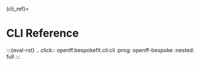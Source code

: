 (cli_ref)=
# CLI Reference

<!--
The click directive renders to rST,
so we must use eval-rst here
-->
:::{eval-rst}
.. click:: openff.bespokefit.cli:cli
    :prog: openff-bespoke
    :nested: full
:::
